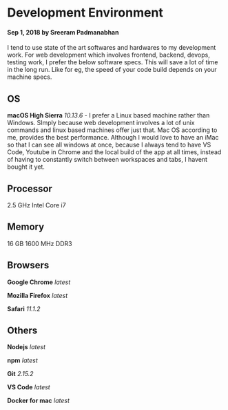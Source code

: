 # Development Environment

#### Sep 1, 2018 by Sreeram Padmanabhan

I tend to use state of the art softwares and hardwares to my development work. For web development which involves frontend, backend, devops, testing work, I prefer the below software specs. This will save a lot of time in the long run. Like for eg, the speed of your code build depends on your machine specs. 

## OS

**macOS High Sierra** *10.13.6* - I prefer a Linux based machine rather than Windows. SImply because web development involves a lot of unix commands and linux based machines offer just that. Mac OS according to me, provides the best performance. Although I would love to have an iMac so that I can see all windows at once, because I always tend to have VS Code, Youtube in Chrome and the local build of the app at all times, instead of having to constantly switch between workspaces and tabs, I havent bought it yet.

## Processor

2.5 GHz Intel Core i7

## Memory

16 GB 1600 MHz DDR3

## Browsers

**Google Chrome** *latest*

**Mozilla Firefox** *latest*

**Safari** *11.1.2*


## Others

**Nodejs** *latest*

**npm** *latest*

**Git** *2.15.2*

**VS Code** *latest*

**Docker for mac** *latest*
